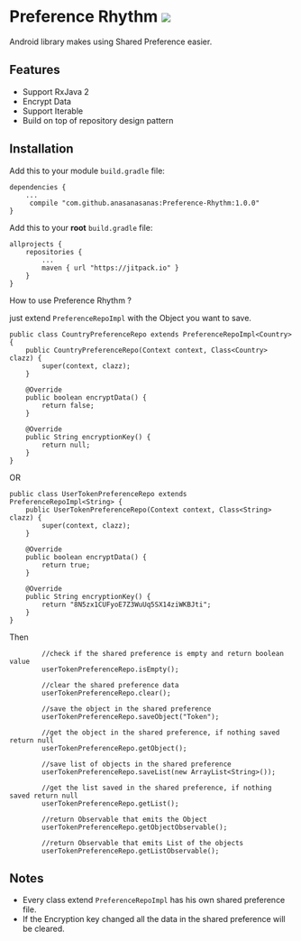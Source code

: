 # Preference Rhythm [![](https://jitpack.io/v/anasanasanas/Preference-Rhythm.svg)](https://jitpack.io/#anasanasanas/Preference-Rhythm)


Android library makes using Shared Preference easier.

## Features
* Support RxJava 2
* Encrypt Data
* Support Iterable
* Build on top of repository design pattern

## Installation

Add this to your module `build.gradle` file:

```
dependencies {
    ...
     compile "com.github.anasanasanas:Preference-Rhythm:1.0.0"
}
```

Add this to your **root** `build.gradle` file:
```
allprojects {
    repositories {
        ...
        maven { url "https://jitpack.io" }
    }
}
```

How to use Preference Rhythm ?

just extend `PreferenceRepoImpl` with the Object you want to save.
```
public class CountryPreferenceRepo extends PreferenceRepoImpl<Country> {
    public CountryPreferenceRepo(Context context, Class<Country> clazz) {
        super(context, clazz);
    }

    @Override
    public boolean encryptData() {
        return false;
    }

    @Override
    public String encryptionKey() {
        return null;
    }
}
```
OR
```
public class UserTokenPreferenceRepo extends PreferenceRepoImpl<String> {
    public UserTokenPreferenceRepo(Context context, Class<String> clazz) {
        super(context, clazz);
    }

    @Override
    public boolean encryptData() {
        return true;
    }

    @Override
    public String encryptionKey() {
        return "8N5zx1CUFyoE7Z3WuUq5SX14ziWKBJti";
    }
}
```

Then
```
        //check if the shared preference is empty and return boolean value
        userTokenPreferenceRepo.isEmpty();

        //clear the shared preference data
        userTokenPreferenceRepo.clear();

        //save the object in the shared preference
        userTokenPreferenceRepo.saveObject("Token");

        //get the object in the shared preference, if nothing saved return null
        userTokenPreferenceRepo.getObject();

        //save list of objects in the shared preference
        userTokenPreferenceRepo.saveList(new ArrayList<String>());

        //get the list saved in the shared preference, if nothing saved return null
        userTokenPreferenceRepo.getList();

        //return Observable that emits the Object
        userTokenPreferenceRepo.getObjectObservable();

        //return Observable that emits List of the objects
        userTokenPreferenceRepo.getListObservable();
```


## Notes
* Every class extend `PreferenceRepoImpl` has his own shared preference file.
* If the Encryption key changed all the data in the shared preference will be cleared.
